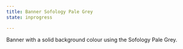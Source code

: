 ```yaml
---
title: Banner Sofology Pale Grey
state: inprogress

---
```

Banner with a solid background colour using the Sofology Pale Grey.